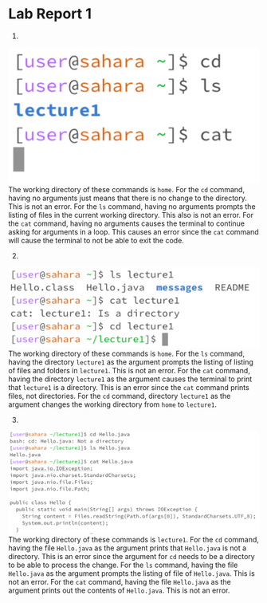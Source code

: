 # Lab Report 1

1. 
![Image](CSE15L-Lab1-Q1.png)
The working directory of these commands is `home`.
For the `cd` command, having no arguments just means that there is no change to the directory. This is not an error.
For the `ls` command, having no arguments prompts the listing of files in the current working directory. This also is not an error.
For the `cat` command, having no arguments causes the terminal to continue asking for arguments in a loop. This causes an error since the `cat` command will cause the terminal to not be able to exit the code.

2.
![Image](CSE15L-Lab1-Q2.png)
The working directory of these commands is `home`.
For the `ls` command, having the directory `lecture1` as the argument prompts the listing of listing of files and folders in `lecture1`. This is not an error.
For the `cat` command, having the directory `lecture1` as the argument causes the terminal to print that `lecture1` is a directory. This is an error since the `cat` command prints files, not directories.
For the `cd` command, directory `lecture1` as the argument changes the working directory from `home` to `lecture1`.

3. 
![Image](CSE15L-Lab1-Q3.png)
The working directory of these commands is `lecture1`.
For the `cd` command, having the file `Hello.java` as the argument prints that `Hello.java` is not a directory. This is an error since the argument for `cd` needs to be a directory to be able to process the change.
For the `ls` command, having the file `Hello.java` as the argument prompts the listing of file of `Hello.java`. This is not an error.
For the `cat` command, having the file `Hello.java` as the argument prints out the contents of `Hello.java`. This is not an error.
